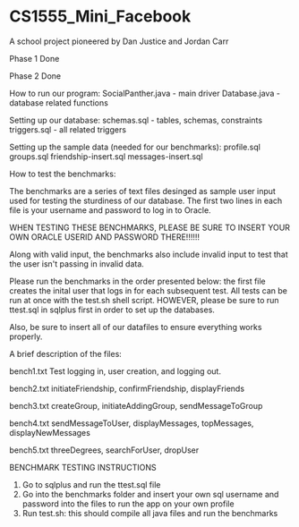 # CS1555_Mini_Facebook
A school project pioneered by Dan Justice and Jordan Carr

Phase 1 Done

Phase 2 Done

How to run our program:
SocialPanther.java - main driver
Database.java - database related functions

Setting up our database:
schemas.sql - tables, schemas, constraints
triggers.sql - all related triggers

Setting up the sample data (needed for our benchmarks):
profile.sql
groups.sql
friendship-insert.sql
messages-insert.sql


How to test the benchmarks:

The benchmarks are a series of text files desinged as sample user input used for testing the sturdiness of our database.
The first two lines in each file is your username and password to log in to Oracle.

WHEN TESTING THESE BENCHMARKS, PLEASE BE SURE TO INSERT YOUR OWN ORACLE USERID AND PASSWORD THERE!!!!!!

Along with valid input, the benchmarks also include invalid input to test that the user isn't passing in 
invalid data.

Please run the benchmarks in the order presented below: the first file creates the inital user that logs in for each 
subsequent test. All tests can be run at once with the test.sh shell script. HOWEVER, please be sure to run ttest.sql
in sqlplus first in order to set up the databases.

Also, be sure to insert all of our datafiles to ensure everything works properly.

A brief description of the files:

bench1.txt
Test logging in, user creation, and logging out.

bench2.txt
initiateFriendship, confirmFriendship, displayFriends

bench3.txt
createGroup, initiateAddingGroup, sendMessageToGroup

bench4.txt
sendMessageToUser, displayMessages, topMessages, displayNewMessages

bench5.txt
threeDegrees, searchForUser, dropUser

BENCHMARK TESTING INSTRUCTIONS
1.	Go to sqlplus and run the ttest.sql file
2.	Go into the benchmarks folder and insert your own sql username and password into the files to run the app on your own profile	
3. 	Run test.sh: this should compile all java files and run the benchmarks